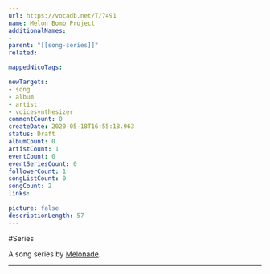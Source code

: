 ```yaml
---
url: https://vocadb.net/T/7491
name: Melon Bomb Project
additionalNames: 
- 
parent: "[[song-series]]"
related:

mappedNicoTags:

newTargets:
- song
- album
- artist
- voicesynthesizer
commentCount: 0
createDate: 2020-05-18T16:55:18.963
status: Draft
albumCount: 0
artistCount: 1
eventCount: 0
eventSeriesCount: 0
followerCount: 1
songListCount: 0
songCount: 2
links: 

picture: false
descriptionLength: 57
---
```


#Series

A song series by [Melonade](https://vocadb.net/Ar/72393).

---

